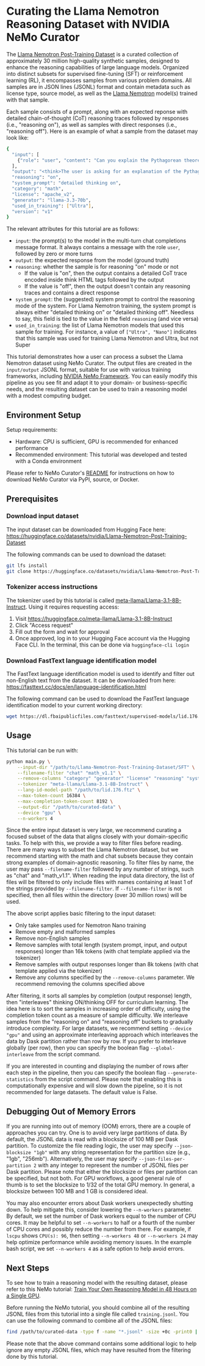 # Curating the Llama Nemotron Reasoning Dataset with NVIDIA NeMo Curator

The [Llama Nemotron Post-Training Dataset](https://huggingface.co/datasets/nvidia/Llama-Nemotron-Post-Training-Dataset) is a curated collection of approximately 30 million high-quality synthetic samples, designed to enhance the reasoning capabilities of large language models.
Organized into distinct subsets for supervised fine-tuning (SFT) or reinforcement learning (RL), it encompasses samples from various problem domains.
All samples are in JSON lines (JSONL) format and contain metadata such as license type, source model, as well as the [Llama Nemotron](https://www.nvidia.com/en-us/ai-data-science/foundation-models/llama-nemotron/) model(s) trained with that sample.

Each sample consists of a prompt, along with an expected reponse with detailed chain-of-thought (CoT) reasoning traces followed by responses (i.e., "reasoning on"), as well as samples with direct responses (i.e., "reasoning off").
Here is an example of what a sample from the dataset may look like:

```bash
{
  "input": [
    {"role": "user", "content": "Can you explain the Pythagorean theorem?"}
  ],
  "output": "<think>The user is asking for an explanation of the Pythagorean theorem. This is a fundamental principle in geometry related to right-angled triangles. I should mention the formula and what each variable represents.</think>The Pythagorean theorem states that in a right triangle, the square of the hypotenuse equals the sum of the squares of the other two sides: a² + b² = c².",
  "reasoning": "on",
  "system_prompt": "detailed thinking on",
  "category": "math",
  "license": "apache_v2",
  "generator": "llama-3.3-70b",
  "used_in_training": ["Ultra"],
  "version": "v1"
}
```

The relevant attributes for this tutorial are as follows:

- `input`: the prompt(s) to the model in the multi-turn chat completions message format. It always contains a message with the role `user`, followed by zero or more turns
- `output`: the expected response from the model (ground truth)
- `reasoning`: whether the sample is for reasoning "on" mode or not
    - If the value is "on", then the output contains a detailed CoT trace encoded inside think HTML tags followed by the output
    - If the value is "off", then the output doesn't contain any reasoning traces and contains a direct response
- `system_prompt`: the (suggested) system prompt to control the reasoning mode of the system. For Llama Nemotron training, the system prompt is always either "detailed thinking on" or "detailed thinking off". Needless to say, this field is tied to the value in the field `reasoning` (and vice versa)
- `used_in_training`: the list of Llama Nemotron models that used this sample for training. For instance, a value of `["Ultra", "Nano"]` indicates that this sample was used for training Llama Nemotron and Ultra, but not Super

This tutorial demonstrates how a user can process a subset the Llama Nemotron dataset using NeMo Curator. The output files are created in the `input/output` JSONL format, suitable for use with various training frameworks, including [NVIDIA NeMo Framework](https://github.com/NVIDIA/NeMo). You can easily modify this pipeline as you see fit and adapt it to your domain- or business-specific needs, and the resulting dataset can be used to train a reasoning model with a modest computing budget.

## Environment Setup

Setup requirements:

- Hardware: CPU is sufficient, GPU is recommended for enhanced performance
- Recommended environment: This tutorial was developed and tested with a Conda environment

Please refer to NeMo Curator's [README](https://github.com/NVIDIA/NeMo-Curator?tab=readme-ov-file#get-started) for instructions on how to download NeMo Curator via PyPI, source, or Docker.

## Prerequisites

### Download input dataset

The input dataset can be downloaded from Hugging Face here: https://huggingface.co/datasets/nvidia/Llama-Nemotron-Post-Training-Dataset

The following commands can be used to download the dataset:

```bash
git lfs install
git clone https://huggingface.co/datasets/nvidia/Llama-Nemotron-Post-Training-Dataset
```

### Tokenizer access instructions

The tokenizer used by this tutorial is called [meta-llama/Llama-3.1-8B-Instruct](https://huggingface.co/meta-llama/Llama-3.1-8B-Instruct). Using it requires requesting access:

1. Visit https://huggingface.co/meta-llama/Llama-3.1-8B-Instruct
2. Click "Access request"
3. Fill out the form and wait for approval
4. Once approved, log in to your Hugging Face account via the Hugging Face CLI. In the terminal, this can be done via `huggingface-cli login`

### Download FastText language identification model

The FastText language identification model is used to identify and filter out non-English text from the dataset. It can be downloaded from here: https://fasttext.cc/docs/en/language-identification.html

The following command can be used to download the FastText language identification model to your current working directory:

```bash
wget https://dl.fbaipublicfiles.com/fasttext/supervised-models/lid.176.ftz -P ./
```

## Usage

This tutorial can be run with:

```bash
python main.py \
    --input-dir "/path/to/Llama-Nemotron-Post-Training-Dataset/SFT" \
    --filename-filter "chat" "math_v1.1" \
    --remove-columns "category" "generator" "license" "reasoning" "system_prompt" "used_in_training" "version" \
    --tokenizer "meta-llama/Llama-3.1-8B-Instruct" \
    --lang-id-model-path "/path/to/lid.176.ftz" \
    --max-token-count 16384 \
    --max-completion-token-count 8192 \
    --output-dir "/path/to/curated-data" \
    --device "gpu" \
    --n-workers 4
```

Since the entire input dataset is very large, we recommend curating a focused subset of the data that aligns closely with your domain-specific tasks. To help with this, we provide a way to filter files before reading. There are many ways to subset the Llama Nemotron dataset, but we recommend starting with the math and chat subsets because they contain strong examples of domain-agnostic reasoning. To filter files by name, the user may pass `--filename-filter` followed by any number of strings, such as "chat" and "math_v1.1". When reading the input data directory, the list of files will be filtered to only include files with names containing at least 1 of the strings provided by `--filename-filter`. If `--filename-filter` is not specified, then all files within the directory (over 30 million rows) will be used.

The above script applies basic filtering to the input dataset:

- Only take samples used for Nemotron Nano training
- Remove empty and malformed samples
- Remove non-English samples
- Remove samples with total length (system prompt, input, and output responses) longer than 16k tokens (with chat template applied via the tokenizer)
- Remove samples with output responses longer than 8k tokens (with chat template applied via the tokenizer)
- Remove any columns specified by the `--remove-columns` parameter. We recommend removing the columns specified above

After filtering, it sorts all samples by completion (output response) length, then "interleaves" thinking ON/thinking OFF for curriculum learning. The idea here is to sort the samples in increasing order of difficulty, using the completion token count as a measure of sample difficulty. We interleave samples from the "reasoning on" and "reasoning off" buckets to gradually introduce complexity. For large datasets, we recommend setting `--device "gpu"` and using an approximate interleaving approach which interleaves the data by Dask partition rather than row by row. If you prefer to interleave globally (per row), then you can specify the boolean flag `--global-interleave` from the script command.

If you are interested in counting and displaying the number of rows after each step in the pipeline, then you can specify the boolean flag `--generate-statistics` from the script command. Please note that enabling this is computationally expensive and will slow down the pipeline, so it is not recommended for large datasets. The default value is False.

## Debugging Out of Memory Errors

If you are running into out of memory (OOM) errors, there are a couple of approaches you can try. One is to avoid very large partitions of data. By default, the JSONL data is read with a blocksize of 100 MB per Dask partition. To customize the file reading logic, the user may specify `--json-blocksize "1gb"` with any string representation for the partition size (e.g., "1gb", "256mb"). Alternatively, the user may specify `--json-files-per-partition 2` with any integer to represent the number of JSONL files per Dask partition. Please note that either the blocksize or files per partition can be specified, but not both. For GPU workflows, a good general rule of thumb is to set the blocksize to 1/32 of the total GPU memory. In general, a blocksize between 100 MB and 1 GB is considered ideal.

You may also encounter errors about Dask workers unexpectedly shutting down. To help mitigate this, consider lowering the `--n-workers` parameter. By default, we set the number of Dask workers equal to the number of CPU cores. It may be helpful to set `--n-workers` to half or a fourth of the number of CPU cores and possibly reduce the number from there. For example, if `lscpu` shows `CPU(s): 96`, then setting `--n-workers 48` or `--n-workers 24` may help optimize performance while avoiding memory issues. In the example bash script, we set `--n-workers 4` as a safe option to help avoid errors.

## Next Steps

To see how to train a reasoning model with the resulting dataset, please refer to this NeMo tutorial: [Train Your Own Reasoning Model in 48 Hours on a Single GPU](https://github.com/NVIDIA/NeMo/tree/main/tutorials/llm/reasoning).

Before running the NeMo tutorial, you should combine all of the resulting JSONL files from this tutorial into a single file called `training.jsonl`. You can use the following command to combine all of the JSONL files:

```bash
find /path/to/curated-data -type f -name "*.jsonl" -size +0c -print0 | xargs -0 cat | awk 'NF' > training.jsonl
```

Please note that the above command contains some additional logic to help ignore any empty JSONL files, which may have resulted from the filtering done by this tutorial.
